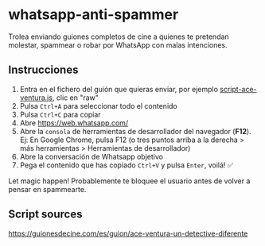 # whatsapp-anti-spammer
Trolea enviando guiones completos de cine a quienes te pretendan molestar, spammear o robar por WhatsApp con malas intenciones.

## Instrucciones

1. Entra en el fichero del guión que quieras enviar, por ejemplo [script-ace-ventura.js](script-ace-ventura.js), clic en "raw"
2. Pulsa `Ctrl+A` para seleccionar todo el contenido
3. Pulsa `Ctrl+C` para copiar
4. Abre https://web.whatsapp.com/
5. Abre la `consola` de herramientas de desarrollador del navegador (**F12**). Ej: En Google Chrome, pulsa F12 (o tres puntos arriba a la derecha > más herramientas > Herramientas de desarrollador)
6. Abre la conversación de Whatsapp objetivo
7. Pega el contenido que has copiado `Ctrl+V` y pulsa `Enter`, voilá! ✅

Let magic happen! Probablemente te bloquee el usuario antes de volver a pensar en spammearte.

## Script sources

https://guionesdecine.com/es/guion/ace-ventura-un-detective-diferente
